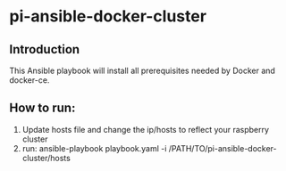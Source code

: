 # pi-ansible-docker-cluster

## Introduction
This Ansible playbook will install all prerequisites needed by Docker and docker-ce. 

## How to run:
1. Update hosts file and change the ip/hosts to reflect your raspberry cluster
1. run: ansible-playbook playbook.yaml -i /PATH/TO/pi-ansible-docker-cluster/hosts
